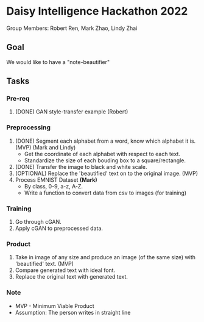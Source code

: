 # Daisy Intelligence Hackathon 2022
Group Members: Robert Ren, Mark Zhao, Lindy Zhai

## Goal
We would like to have a "note-beautifier"

## Tasks
### Pre-req
1. (DONE) GAN style-transfer example (Robert)

### Preprocessing
1. (DONE) Segment each alphabet from a word, know which alphabet it is. (MVP) (Mark and Lindy)
    * Get the coordinate of each alphabet with respect to each text.
    * Standardize the size of each bouding box to a square/rectangle.
2. (DONE) Transfer the image to black and white scale.
3. (OPTIONAL) Replace the 'beautified' text on to the original image. (MVP)
4. Process EMNIST Dataset **(Mark)**
    * By class, 0-9, a-z, A-Z.
    * Write a function to convert data from csv to images (for training)

### Training
1. Go through cGAN.
2. Apply cGAN to preprocessed data.

### Product
1. Take in image of any size and produce an image (of the same size) with 'beautified' text. (MVP)
2. Compare generated text with ideal font.
3. Replace the original text with generated text.

### Note
* MVP - Minimum Viable Product
* Assumption: The person writes in straight line
